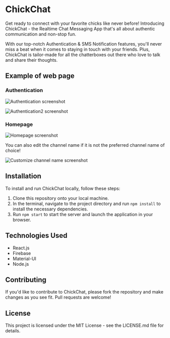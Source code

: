 # ChickChat

Get ready to connect with your favorite chicks like never before! Introducing ChickChat - the Realtime Chat Messaging App that's all about authentic communication and non-stop fun.

With our top-notch Authentication & SMS Notification features, you'll never miss a beat when it comes to staying in touch with your friends. Plus, ChickChat is tailor-made for all the chatterboxes out there who love to talk and share their thoughts.

## Example of web page

### Authentication
![Authentication screenshot](https://user-images.githubusercontent.com/64556398/223508621-00821db2-40f7-445b-b575-e125d12ab767.png)

![Authentication2  screenshot](https://user-images.githubusercontent.com/64556398/223508947-98d686f4-27d2-45d8-bc8c-f843b0983147.png)

### Homepage
![Homepage screenshot](https://user-images.githubusercontent.com/64556398/223509081-350352b7-1194-44c8-b962-051ed82c0395.png)

You can also edit the channel name if it is not the preferred channel name of choice!

![Customize channel name screenshot](https://user-images.githubusercontent.com/64556398/223509470-265991bf-cb81-4971-ab84-6ef724a171a6.png)

## Installation

To install and run ChickChat locally, follow these steps:

1. Clone this repository onto your local machine.
2. In the terminal, navigate to the project directory and run `npm install` to install the necessary dependencies.
3. Run `npm start` to start the server and launch the application in your browser.

## Technologies Used

- React.js
- Firebase
- Material-UI
- Node.js

## Contributing

If you'd like to contribute to ChickChat, please fork the repository and make changes as you see fit. Pull requests are welcome! 

## License

This project is licensed under the MIT License - see the LICENSE.md file for details.


